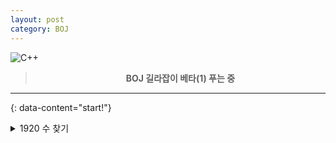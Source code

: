 ```yaml
---
layout: post
category: BOJ
---
```

![C++](https://img.shields.io/badge/c++-%2300599C.svg?style=for-the-badge&logo=c%2B%2B&logoColor=white)

> **<center>BOJ 길라잡이 베타(1) 푸는 중</center>**

---
{: data-content="start!"}

<details>
<summary>1920 수 찾기</summary>
<div markdown="1">

C++ STL 사용해서 풀면,
```c++
#include <iostream>
#include <algorithm>
#include <vector>

using namespace std;

int main(){
    ios_base::sync_with_stdio(false);
    cin.tie(0);
    cout.tie(0);
    int n,m, temp;
    vector<int> v;
    cin >> n;
    for (int i = 0; i < n;i++){
        cin >> temp;
        v.push_back(temp);
    }
    sort(v.begin(), v.end());
    cin >> m;
    for (int i = 0; i < m;i++){
        cin >> temp;
        cout << binary_search(v.begin(), v.end(), temp) << '\n';
    }
}
```

사용안한 것, 재귀로 풀었다.
```c++
#include <iostream>
#include <algorithm>
#include <vector>

using namespace std;
vector<int> v;

bool binarySearch(int start, int end, int key)
{
    if (start > end)
        return false;
    int mid = (start + end) / 2;

    if (v[mid] == key)
    {
        return true;
    }
    else if (v[mid] > key)
    {
        return binarySearch(start, mid - 1, key);
    }
    else
    {
        return binarySearch(mid + 1, end, key);
    }
}

int main()
{
    ios_base::sync_with_stdio(false);
    cin.tie(0);
    cout.tie(0);
    int n,m, temp;
    cin >> n;
    for (int i = 0; i < n; i++)
    {
        cin >> temp;
        v.push_back(temp);
    }
    sort(v.begin(), v.end());
    cin >> m;
    for (int i = 0; i < m; i++)
    {
        cin >> temp;
        cout << binarySearch(0, v.size()-1, temp) << '\n';
    }
    return 0;
}
```

</div>
</details>
